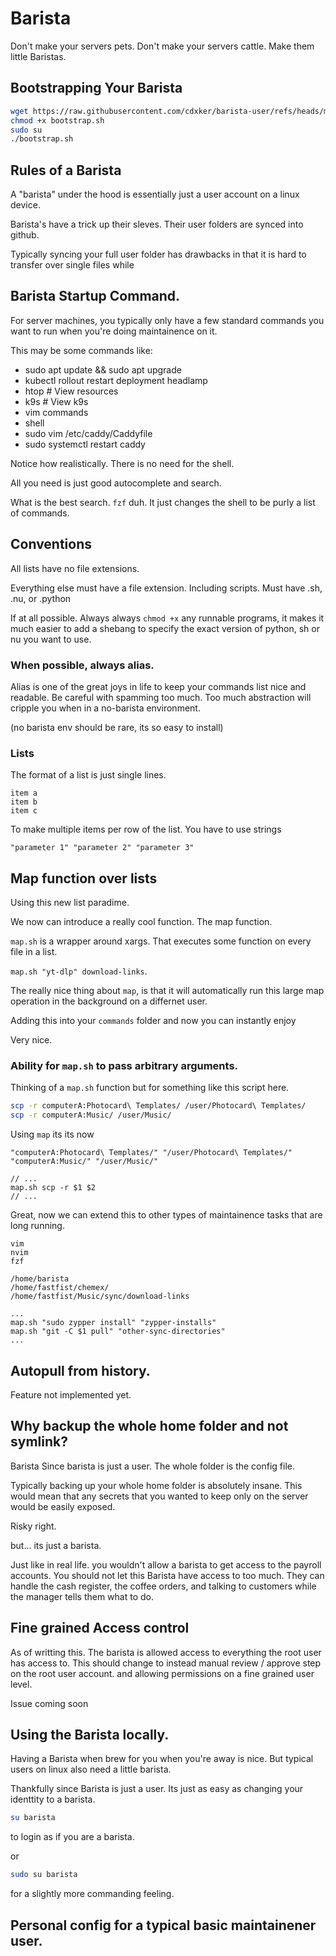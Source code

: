 # Barista

Don't make your servers pets. Don't make your servers cattle. Make them little Baristas.

## Bootstrapping Your Barista

```bootstrapping.sh
wget https://raw.githubusercontent.com/cdxker/barista-user/refs/heads/main/bootstrap.sh
chmod +x bootstrap.sh
sudo su
./bootstrap.sh
```

## Rules of a Barista

A "barista" under the hood is essentially just a user account on a linux device. 

Barista's have a trick up their sleves. Their user folders are synced into github.

Typically syncing your full user folder has drawbacks in that it is hard to transfer over
single files while 


## Barista Startup Command.

For server machines, you typically only have a few standard commands you want to run
when you're doing maintainence on it.

This may be some commands like:

- sudo apt update && sudo apt upgrade
- kubectl rollout restart deployment headlamp
- htop # View resources
- k9s # View k9s
- vim commands
- shell
- sudo vim /etc/caddy/Caddyfile
- sudo systemctl restart caddy

Notice how realistically. There is no need for the shell.

All you need is just good autocomplete and search.

What is the best search. `fzf` duh. It just changes the shell
to be purly a list of commands. 

## Conventions

All lists have no file extensions.

Everything else must have a file extension. Including scripts. Must have .sh, .nu, or .python

If at all possible. Always always `chmod +x` any runnable programs, it makes it much easier to 
add a shebang to specify the exact version of python, sh or nu you want to use.

### When possible, always alias.

Alias is one of the great joys in life to keep your commands list nice and readable. Be careful with spamming too much. Too much abstraction will cripple you when in a no-barista environment.

(no barista env should be rare, its so easy to install)

### Lists

The format of a list is just single lines.

```basic-list
item a
item b
item c
```

To make multiple items per row of the list. You have to use strings

```multi-list
"parameter 1" "parameter 2" "parameter 3"
```

## Map function over lists

Using this new list paradime.

We now can introduce a really cool function. The map function.

`map.sh` is a wrapper around xargs. That executes some function on every file in a list.

`map.sh "yt-dlp" download-links`.

The really nice thing about `map`, is that it will automatically run this large map operation
in the background on a differnet user.

Adding this into your `commands` folder and now you can instantly enjoy 

Very nice.

### Ability for `map.sh` to pass arbitrary arguments.

Thinking of a `map.sh` function but for something like this script here.

```sync-folders.sh
scp -r computerA:Photocard\ Templates/ /user/Photocard\ Templates/
scp -r computerA:Music/ /user/Music/
```

Using `map` its its now

```folders-to-sync
"computerA:Photocard\ Templates/" "/user/Photocard\ Templates/"
"computerA:Music/" "/user/Music/"
```

```commands
// ...
map.sh scp -r $1 $2
// ...
```

Great, now we can extend this to other types of maintainence tasks that are long running. 

```zypper-installs
vim
nvim
fzf
```

```other-sync-directories
/home/barista
/home/fastfist/chemex/
/home/fastfist/Music/sync/download-links
```

```commands
...
map.sh "sudo zypper install" "zypper-installs"
map.sh "git -C $1 pull" "other-sync-directories"
...
```

## Autopull from history.

Feature not implemented yet.

## Why backup the whole home folder and not symlink?

Barista Since barista is just a user. The whole folder is the config file.

Typically backing up your whole home folder is absolutely insane. This would
mean that any secrets that you wanted to keep only on the server would be easily exposed.

Risky right.

but... its just a barista.

Just like in real life. you wouldn't allow a barista to get access to the payroll accounts.
You should not let this Barista have access to too much. They can handle the cash register,
the coffee orders, and talking to customers while the manager tells them what to do.

## Fine grained Access control

As of writting this. The barista is allowed access to everything the root user has access to.
This should change to instead manual review / approve step on the root user account. and allowing
permissions on a fine grained user level.

Issue coming soon

## Using the Barista locally.

Having a Barista when brew for you when you're away is nice. But typical users on linux also need a little barista.

Thankfully since Barista is just a user. Its just as easy as changing your identtity to a barista.

```sh
su barista
```

to login as if you are a barista.

or 

```sh
sudo su barista
```

for a slightly more commanding feeling.

## Personal config for a typical basic maintainener user.


